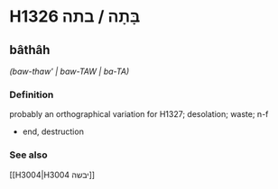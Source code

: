 # H1326 בָּתָה / בתה

## bâthâh

_(baw-thaw' | baw-TAW | ba-TA)_

### Definition

probably an orthographical variation for H1327; desolation; waste; n-f

- end, destruction

### See also

[[H3004|H3004 יבשה]]
